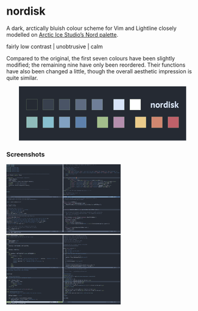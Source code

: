 nordisk
=======

A dark, arctically bluish colour scheme for Vim and Lightline closely modelled on [Arctic Ice Studio’s Nord palette](https://github.com/arcticicestudio/nord).

fairly low contrast | unobtrusive | calm

Compared to the original, the first seven colours have been slightly modified; the remaining nine have only been reordered. Their functions have also been changed a little, though the overall aesthetic impression is quite similar.

<p align="center"><img src="img/nordisk.png" /></p>

### Screenshots

<img src="img/vim-1.png" alt="Vim, lightline" width="300px" />
<img src="img/vim-2.png" alt="Vim, lightline" width="300px" />

